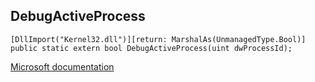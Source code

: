 ## DebugActiveProcess

```
[DllImport("Kernel32.dll")][return: MarshalAs(UnmanagedType.Bool)]
public static extern bool DebugActiveProcess(uint dwProcessId);
```

[Microsoft documentation](https://docs.microsoft.com/en-us/windows/win32/api/debugapi/nf-debugapi-debugactiveprocess)
